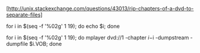 [http://unix.stackexchange.com/questions/43013/rip-chapters-of-a-dvd-to-separate-files]

for i in $(seq -f '%02g' 1 19); do echo $i; done

for i in $(seq -f '%02g' 1 19); do mplayer dvd://1 -chapter $i-$i -dumpstream -dumpfile $i.VOB; done